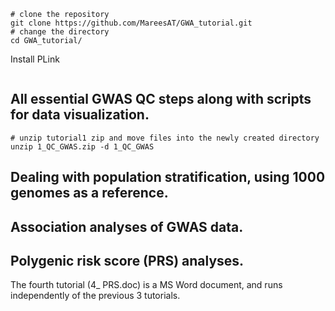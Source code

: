 ```
# clone the repository
git clone https://github.com/MareesAT/GWA_tutorial.git
# change the directory
cd GWA_tutorial/
```
Install PLink
```

```

## All essential GWAS QC steps along with scripts for data visualization.
```
# unzip tutorial1 zip and move files into the newly created directory
unzip 1_QC_GWAS.zip -d 1_QC_GWAS
```
## Dealing with population stratification, using 1000 genomes as a reference.
## Association analyses of GWAS data.
## Polygenic risk score (PRS) analyses.
The fourth tutorial (4_ PRS.doc) is a MS Word document, and runs independently of the previous 3 tutorials.
<!--stackedit_data:
eyJoaXN0b3J5IjpbLTE3NzI4NDM0NjIsLTEzMDQzMTA4MDMsMT
YzOTEyNjQ2MCwtMzMyNDU1MzYzXX0=
-->